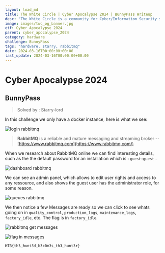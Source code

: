 ```yaml
---
layout: load_md
title: The White Circle | Cyber Apocalypse 2024 | BunnyPass Writeup
desc: "The White Circle is a community for Cyber/Information Security students, enthusiasts and professionals. You can discuss anything related to Security, share your knowledge with others, get help when you need it and proceed further in your journey with amazing people from all over the world."
image: images/twc_og_banner.jpg
ctf: Cyber Apocalypse 2024
parent: cyber_apocalypse_2024
category: hardware
challenge: BunnyPass
tags: "hardware, starry, rabbitmq"
date: 2024-03-16T00:00:00+00:00
last_update: 2024-03-16T00:00:00+00:00
---
```


<h1 class="heading card-title white-text">Cyber Apocalypse 2024</h1>

## BunnyPass
> Solved by : Starry-lord

In this challenge we only have a docker instance, here is what we see: 

![login rabbitmq](https://i.imgur.com/4uAi61N.png)

> **RabbitMQ** is a reliable and mature messaging and streaming broker
> -- [https://www.rabbitmq.com](https://www.rabbitmq.com/)

When we research about RabbitMQ online we can find interesting details, such as the the default password for an installation which is :
`guest:guest` .


![dashboard rabbitmq](https://i.imgur.com/VTip8Yo.png)


We can see an admin panel, which allows to edit user rights and access to any ressource, and also shows the guest user has the administrator role, for some reason. 


![queues rabbitmq](https://i.imgur.com/ZAuMwYd.png)


We then notice a few Messages are ready so we can click to see whats going on in `quality_control`, `production_logs`, `maintenance_logs`, `factory_idle`, etc. The flag is in `factory_idle`.


![rabbitmq get messages](https://i.imgur.com/NOlwfx0.png)

![flag in messages](https://i.imgur.com/h4ZZpj9.png)


```
HTB{th3_hunt3d_b3c0m3s_th3_hunt3r}
```

